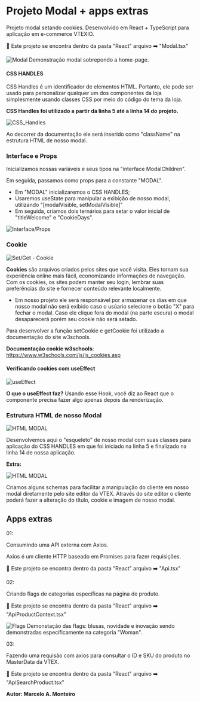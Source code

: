 # Projeto Modal + apps extras

Projeto modal setando cookies. Desenvolvido em React + TypeScript para aplicação em e-commerce VTEXIO.

:rotating_light: Este projeto se encontra dentro da pasta "React" arquivo :arrow_right: "Modal.tsx"

![Modal](https://cdn.discordapp.com/attachments/889854314095452201/910647713169813514/Screenshot_1.png)
Demonstração modal sobrepondo a home-page.

#### CSS HANDLES

CSS Handles é um identificador de elementos HTML. Portanto, ele pode ser usado para personalizar qualquer um dos componentes da loja simplesmente usando classes CSS por meio do código do tema da loja.

**CSS Handles foi utilizado a partir da linha 5 até a linha 14 do projeto.**

![CSS_Handles](https://cdn.discordapp.com/attachments/889854314095452201/910651940147433562/Screenshot_3.png)

Ao decorrer da documentação ele será inserido como "className" na estrutura HTML de nosso modal.

### Interface e Props

Inicializamos nossas variáveis e seus tipos na "interface ModalChildren".

Em seguida, passamos como props para a constante "MODAL".

- Em "MODAL" inicializaremos o CSS HANDLES;
- Usaremos useState para manipular a exibição de nosso modal, utilizando "[modalVisible, setModalVisible]"
- Em seguida, criamos dois ternários para setar o valor inicial de "titleWelcome" e "CookieDays". 

![Interface/Props](https://cdn.discordapp.com/attachments/900704871517409340/910544727152136202/Captura_de_Tela_2021-11-17_as_11.57.21.png)

### Cookie

![Set/Get - Cookie](https://cdn.discordapp.com/attachments/889854314095452201/910658738547990528/Screenshot_4.png)

**Cookies** são arquivos criados pelos sites que você visita. Eles tornam sua experiência online mais fácil, economizando informações de navegação. Com os cookies, os sites podem manter seu login, lembrar suas preferências do site e fornecer conteúdo relevante localmente.

- Em nosso projeto ele será responsável por armazenar os dias em que nosso modal não será exibido caso o usúario selecione o botão "X" para fechar o modal. Caso ele clique fora do modal (na parte escura) o modal desaparecerá porém seu cookie não será setado.

Para desenvolver a função setCookie e getCookie foi utilizado a documentação do site w3schools.

**Documentação cookie w3schools**: https://www.w3schools.com/js/js_cookies.asp

#### Verificando cookies com useEffect

![useEffect](https://cdn.discordapp.com/attachments/889854314095452201/910663805145612309/Screenshot_5.png)

**O que o useEffect faz?** Usando esse Hook, você diz ao React que o componente precisa fazer algo apenas depois da renderização.

### Estrutura HTML de nosso Modal

![HTML MODAL](https://cdn.discordapp.com/attachments/889854314095452201/910664653938511932/Screenshot_6.png)

Desenvolvemos aqui o "esqueleto" de nosso modal com suas classes para aplicação do CSS HANDLES em que foi iniciado na linha 5 e finalizado na linha 14 de nossa aplicação.

**Extra:**

![HTML MODAL](https://cdn.discordapp.com/attachments/889854314095452201/910666900751667280/Screenshot_7.png)

Criamos alguns schemas para facilitar a manipulação do cliente em nosso modal diretamente pelo site editor da VTEX. Através do site editor o cliente poderá fazer a alteração do título, cookie e imagem de nosso modal.

## Apps extras

01:

Consumindo uma API externa com Axios.

Axios é um cliente HTTP baseado em Promises para fazer requisições.

:rotating_light: Este projeto se encontra dentro da pasta "React" arquivo :arrow_right: "Api.tsx"

02:

Criando flags de categorias específicas na página de produto.

:rotating_light: Este projeto se encontra dentro da pasta "React" arquivo :arrow_right: "ApiProductContext.tsx"

![Flags](https://cdn.discordapp.com/attachments/900704871517409340/927324473026297856/pdp.png)
Demonstação das flags: blusas, novidade e inovação sendo demonstradas específicamente na categoria "Woman".

03:

Fazendo uma requisão com axios para consultar o ID e SKU do produto no MasterData da VTEX.

:rotating_light: Este projeto se encontra dentro da pasta "React" arquivo :arrow_right: "ApiSearchProduct.tsx"


**Autor: Marcelo A. Monteiro**
